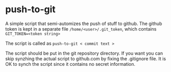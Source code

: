 # push-to-git
A simple script that semi-automizes the push of stuff to github. The github token is kept in a separate file `/home/<user>/.git_token`, which contains
`GIT_TOKEN=<token string>`

The script is called as `push-to-git < commit text >`

The script should be put in the git repository directory. If you want you can skip synzhing the actual script to github.com by fixing the .gitignore file. It is OK to synch the script since it contains no secret information.

